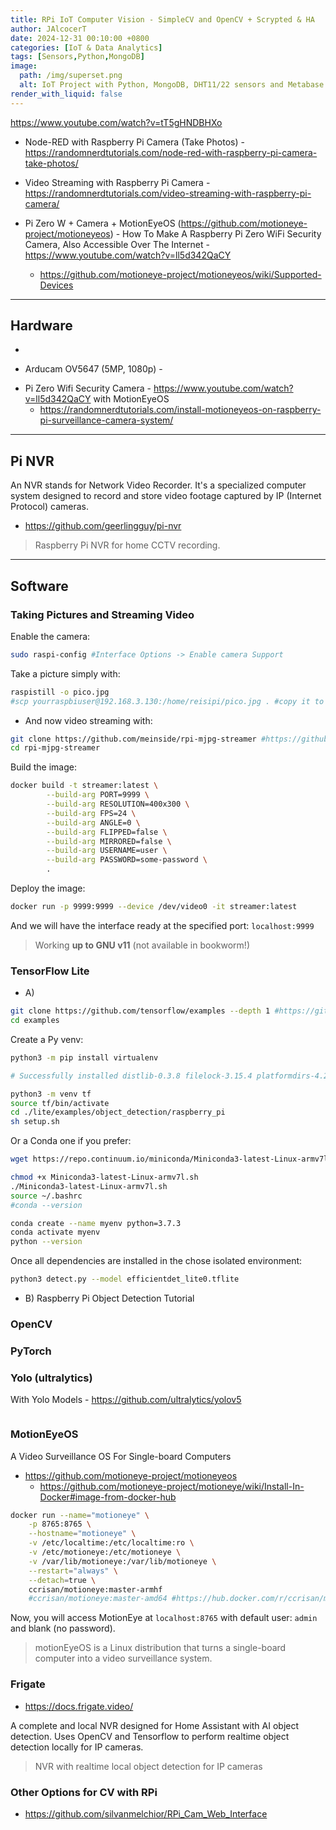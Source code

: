 ```yaml
---
title: RPi IoT Computer Vision - SimpleCV and OpenCV + Scrypted & HA
author: JAlcocerT
date: 2024-12-31 00:10:00 +0800
categories: [IoT & Data Analytics]
tags: [Sensors,Python,MongoDB]
image:
  path: /img/superset.png
  alt: IoT Project with Python, MongoDB, DHT11/22 sensors and Metabase.
render_with_liquid: false
---
```



<https://www.youtube.com/watch?v=tT5gHNDBHXo>




* Node-RED with Raspberry Pi Camera (Take Photos) - https://randomnerdtutorials.com/node-red-with-raspberry-pi-camera-take-photos/

* Video Streaming with Raspberry Pi Camera - https://randomnerdtutorials.com/video-streaming-with-raspberry-pi-camera/

* Pi Zero W + Camera + MotionEyeOS (https://github.com/motioneye-project/motioneyeos) -  How To Make A Raspberry Pi Zero WiFi Security Camera, Also Accessible Over The Internet - https://www.youtube.com/watch?v=ll5d342QaCY
	* https://github.com/motioneye-project/motioneyeos/wiki/Supported-Devices

---

## Hardware

* 

* Arducam OV5647 (5MP, 1080p) - 
<!-- 
https://www.youtube.com/watch?v=UxsiBxcXbYc -->

* Pi Zero Wifi Security Camera - https://www.youtube.com/watch?v=ll5d342QaCY with MotionEyeOS
  * https://randomnerdtutorials.com/install-motioneyeos-on-raspberry-pi-surveillance-camera-system/

---

## Pi NVR

An NVR stands for Network Video Recorder. It's a specialized computer system designed to record and store video footage captured by IP (Internet Protocol) cameras.

* https://github.com/geerlingguy/pi-nvr

> Raspberry Pi NVR for home CCTV recording.

---

## Software

### Taking Pictures and Streaming Video

Enable the camera:

```sh
sudo raspi-config #Interface Options -> Enable camera Support
```

Take a picture simply with: <!-- https://www.youtube.com/watch?v=yhM1NhD-kGs -->

```sh
raspistill -o pico.jpg
#scp yourraspbiuser@192.168.3.130:/home/reisipi/pico.jpg . #copy it to windows CMD
```
* And now video streaming with:

```sh
git clone https://github.com/meinside/rpi-mjpg-streamer #https://github.com/JAlcocerT/rpi-mjpg-streamer
cd rpi-mjpg-streamer
```

Build the image:

```sh
docker build -t streamer:latest \
		--build-arg PORT=9999 \
		--build-arg RESOLUTION=400x300 \
		--build-arg FPS=24 \
		--build-arg ANGLE=0 \
		--build-arg FLIPPED=false \
		--build-arg MIRRORED=false \
		--build-arg USERNAME=user \
		--build-arg PASSWORD=some-password \
		.
```

Deploy the image:

```sh
docker run -p 9999:9999 --device /dev/video0 -it streamer:latest
```

And we will have the interface ready at the specified port: `localhost:9999`

> Working **up to GNU v11** (not available in bookworm!)

### TensorFlow Lite

* A)
<!-- Tensorflow Lite with Object Detection on Raspberry Pi!
https://www.youtube.com/watch?v=kX6zWqMP9U4 -->

```sh
git clone https://github.com/tensorflow/examples --depth 1 #https://github.com/JAlcocerT/tf-examples
cd examples
```

Create a Py venv:

```sh
python3 -m pip install virtualenv

# Successfully installed distlib-0.3.8 filelock-3.15.4 platformdirs-4.2.2 virtualenv-20.26.3

python3 -m venv tf
source tf/bin/activate
cd ./lite/examples/object_detection/raspberry_pi
sh setup.sh
```

Or a Conda one if you prefer:

```sh
wget https://repo.continuum.io/miniconda/Miniconda3-latest-Linux-armv7l.sh

chmod +x Miniconda3-latest-Linux-armv7l.sh
./Miniconda3-latest-Linux-armv7l.sh
source ~/.bashrc
#conda --version

conda create --name myenv python=3.7.3
conda activate myenv
python --version
```
Once all dependencies are installed in the chose isolated environment:

```sh
python3 detect.py --model efficientdet_lite0.tflite
```

* B) Raspberry Pi Object Detection Tutorial

<!--  https://www.youtube.com/watch?v=NPXBRX7N3ec -->

### OpenCV

<!-- https://www.youtube.com/watch?v=iOTWZI4RHA8&list=PLPK2l9Knytg7O_okVr-prI1KbZ8GJeMKz

https://core-electronics.com.au/guides/object-identify-raspberry-pi/

Object Identification & Animal Recognition With Raspberry Pi + OpenCV + Python
 -->

### PyTorch


### Yolo (ultralytics)

With Yolo Models - https://github.com/ultralytics/yolov5

```py

```


<!-- 
https://www.youtube.com/watch?v=pIUFXGxR_-Q -->

### MotionEyeOS

A Video Surveillance OS For Single-board Computers 

* https://github.com/motioneye-project/motioneyeos
	* https://github.com/motioneye-project/motioneye/wiki/Install-In-Docker#image-from-docker-hub

```sh
docker run --name="motioneye" \
    -p 8765:8765 \
    --hostname="motioneye" \
    -v /etc/localtime:/etc/localtime:ro \
    -v /etc/motioneye:/etc/motioneye \
    -v /var/lib/motioneye:/var/lib/motioneye \
    --restart="always" \
    --detach=true \
	ccrisan/motioneye:master-armhf
    #ccrisan/motioneye:master-amd64 #https://hub.docker.com/r/ccrisan/motioneye
```

Now, you will access MotionEye at `localhost:8765` with default user: `admin` and blank (no password).

> motionEyeOS is a Linux distribution that turns a single-board computer into a video surveillance system. 

### Frigate

* https://docs.frigate.video/

A complete and local NVR designed for Home Assistant with AI object detection. Uses OpenCV and Tensorflow to perform realtime object detection locally for IP cameras.

> NVR with realtime local object detection for IP cameras

### Other Options for CV with RPi

* https://github.com/silvanmelchior/RPi_Cam_Web_Interface